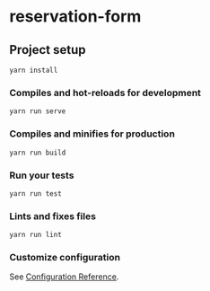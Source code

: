 # reservation-form

## Project setup
```
yarn install
```

### Compiles and hot-reloads for development
```
yarn run serve
```

### Compiles and minifies for production
```
yarn run build
```

### Run your tests
```
yarn run test
```

### Lints and fixes files
```
yarn run lint
```

### Customize configuration
See [Configuration Reference](https://cli.vuejs.org/config/).



<article>
<div itemprop="articleBody" id="dom_article_body">
<?php
// Форма бронирования: ID 1
echo file_get_contents("http://forms.nsb.loc/?id=1");
?>
</div><!-- /dom_article_body -->

</article>

